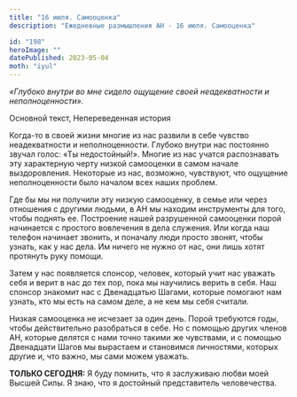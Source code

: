 ```yaml
---
title: "16 июля. Самооценка"
description: "Ежедневные размышления АН - 16 июля. Самооценка"

id: "198"
heroImage: ""
datePublished: 2023-05-04
moth: "iyul"
---
```


_«Глубоко внутри во мне сидело ощущение своей неадекватности и
неполноценности»._

Основной текст, Непереведенная история

Когда-то в своей жизни многие из нас развили в себе чувство неадекватности и
неполноценности. Глубоко внутри нас постоянно звучал голос: «Ты недостойный!».
Многие из нас учатся распознавать эту характерную черту низкой самооценки в
самом начале выздоровления. Некоторые из нас, возможно, чувствуют, что
ощущение неполноценности было началом всех наших проблем.

Где бы мы ни получили эту низкую самооценку, в семье или через отношения с
другими людьми, в АН мы находим инструменты для того, чтобы поднять ее.
Построение нашей разрушенной самооценки порой начинается с простого вовлечения
в дела служения. Или когда наш телефон начинает звонить, и поначалу люди
просто звонят, чтобы узнать, как у нас дела. Им ничего не нужно от нас, они
лишь хотят протянуть руку помощи.

Затем у нас появляется спонсор, человек, который учит нас уважать себя и верит
в нас до тех пор, пока мы научились верить в себя. Наш спонсор знакомит нас с
Двенадцатью Шагами, которые помогают нам узнать, кто мы есть на самом деле, а
не кем мы себя считали.

Низкая самооценка не исчезает за один день. Порой требуются годы, чтобы
действительно разобраться в себе. Но с помощью других членов АН, которые
делятся с нами точно такими же чувствами, и с помощью Двенадцати Шагов мы
вырастаем и становимся личностями, которых другие и, что важно, мы сами можем
уважать.

**ТОЛЬКО СЕГОДНЯ:** Я буду помнить, что я заслуживаю любви моей Высшей Силы. Я
знаю, что я достойный представитель человечества.
